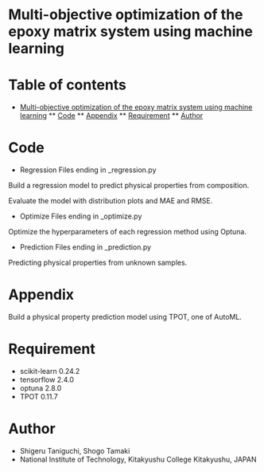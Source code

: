 # Multi-objective optimization of the epoxy matrix system using machine learning

# Table of contents
* [Multi-objective optimization of the epoxy matrix system using machine learning](https://github.com/ad2122st/Multi-objective-optimization-of-the-epoxy-matrix-system-using-machine-learning/blob/main/README.md#multi-objective-optimization-of-the-epoxy-matrix-system-using-machine-learning)
** [Code](https://github.com/ad2122st/Multi-objective-optimization-of-the-epoxy-matrix-system-using-machine-learning/blob/main/README.md#code)
** [Appendix](https://github.com/ad2122st/Multi-objective-optimization-of-the-epoxy-matrix-system-using-machine-learning/blob/main/README.md#appendix)
** [Requirement](https://github.com/ad2122st/Multi-objective-optimization-of-the-epoxy-matrix-system-using-machine-learning/blob/main/README.md#requirement)
** [Author](https://github.com/ad2122st/Multi-objective-optimization-of-the-epoxy-matrix-system-using-machine-learning/blob/main/README.md#author)

# Code

* Regression
Files ending in _regression.py

Build a regression model to predict physical properties from composition.

Evaluate the model with distribution plots and MAE and RMSE.

* Optimize
Files ending in _optimize.py

Optimize the hyperparameters of each regression method using Optuna.

* Prediction
Files ending in _prediction.py

Predicting physical properties from unknown samples.

# Appendix
Build a physical property prediction model using TPOT, one of AutoML.

# Requirement
* scikit-learn 0.24.2
* tensorflow 2.4.0
* optuna 2.8.0
* TPOT 0.11.7

# Author
* Shigeru Taniguchi, Shogo Tamaki
* National Institute of Technology, Kitakyushu College Kitakyushu, JAPAN
